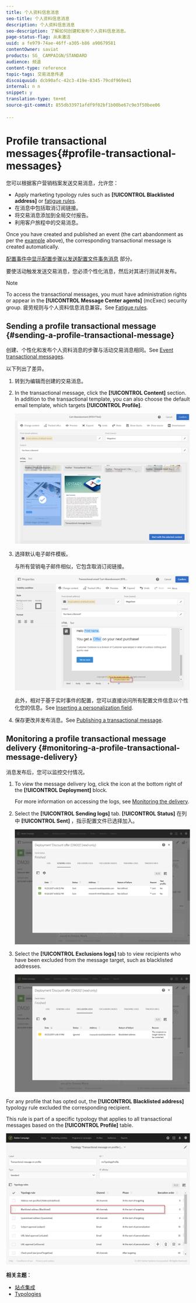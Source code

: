 ```yaml
---
title: 个人资料信息消息
seo-title: 个人资料信息消息
description: 个人资料信息消息
seo-description: 了解如何创建和发布个人资料信息消息。
page-status-flag: 从未激活
uuid: a fe979-74ae-46ff-a305-b86 a90679581
contentOwner: saviat
products: SG_ CAMPAIGN/STANDARD
audience: 频道
content-type: reference
topic-tags: 交易消息传递
discoiquuid: dcb90afc-42c3-419e-8345-79cdf969e41
internal: n n
snippet: y
translation-type: tm+mt
source-git-commit: 855db33971afdf9f02bf1b00be67c9e3f50bee06

---
```



# Profile transactional messages{#profile-transactional-messages}

您可以根据客户营销档案发送交易消息，允许您：

* Apply marketing typology rules such as **[!UICONTROL Blacklisted address]** or [fatigue rules](../../administration/using/fatigue-rules.md).
* 在消息中包括取消订阅链接。
* 将交易消息添加到全局交付报告。
* 利用客户旅程中的交易消息。

Once you have created and published an event (the cart abandonment as per the [example](../../channels/using/about-transactional-messaging.md#transactional-messaging-operating-principle) above), the corresponding transactional message is created automatically.

[配置事件中显示配置步骤以发送配置文件事务消息](../../administration/using/configuring-transactional-messaging.md#use-case--configuring-an-event-to-send-a-transactional-message) 部分。

要使活动触发发送交易消息，您必须个性化消息，然后对其进行测试并发布。

>[!NOTE]
>
>To access the transactional messages, you must have administration rights or appear in the **[!UICONTROL Message Center agents]** (mcExec) security group. 疲劳规则与个人资料信息消息兼容。See [Fatigue rules](../../administration/using/fatigue-rules.md).

## Sending a profile transactional message {#sending-a-profile-transactional-message}

创建、个性化和发布个人资料消息的步骤与活动交易消息相同。See [Event transactional messages](../../channels/using/event-transactional-messages.md).

以下列出了差异。

1. 转到为编辑而创建的交易消息。
1. In the transactional message, click the **[!UICONTROL Content]** section. In addition to the transactional template, you can also choose the default email template, which targets **[!UICONTROL Profile]**.

   ![](assets/message-center_marketing_templates.png)

1. 选择默认电子邮件模板。

   与所有营销电子邮件相似，它包含取消订阅链接。

   ![](assets/message-center_marketing_perso_unsubscription.png)

   此外，相对于基于实时事件的配置，您可以直接访问所有配置文件信息以个性化您的信息。See [Inserting a personalization field](../../designing/using/inserting-a-personalization-field.md).

1. 保存更改并发布消息。See [Publishing a transactional message](../../channels/using/event-transactional-messages.md#publishing-a-transactional-message).

## Monitoring a profile transactional message delivery {#monitoring-a-profile-transactional-message-delivery}

消息发布后，您可以监控交付情况。

1. To view the message delivery log, click the icon at the bottom right of the **[!UICONTROL Deployment]** block.

   For more information on accessing the logs, see [Monitoring the delivery](../../sending/using/monitoring-a-delivery.md).

1. Select the **[!UICONTROL Sending logs]** tab. **[!UICONTROL Status]** 在列中 **[!UICONTROL Sent]** ，指示配置文件已选择加入。

   ![](assets/message-center_marketing_sending_logs.png)

1. Select the **[!UICONTROL Exclusions logs]** tab to view recipients who have been excluded from the message target, such as blacklisted addresses.

   ![](assets/message-center_marketing_exclusion_logs.png)

For any profile that has opted out, the **[!UICONTROL Blacklisted address]** typology rule excluded the corresponding recipient.

This rule is part of a specific typology that applies to all transactional messages based on the **[!UICONTROL Profile]** table.

![](assets/message-center_marketing_typology.png)

**相关主题**：

* [站点集成](../../administration/using/configuring-transactional-messaging.md#integrating-the-triggering-of-the-event-in-a-website)
* [Typologies](../../administration/using/about-typology-rules.md)

